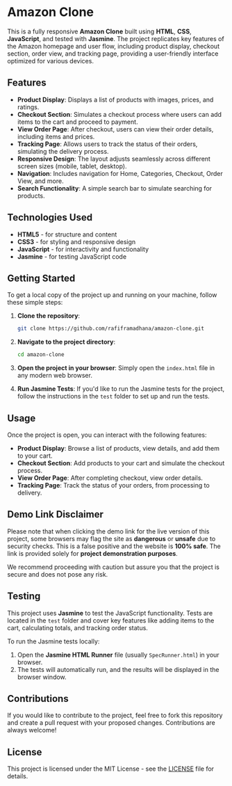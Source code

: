 # Amazon Clone

This is a fully responsive **Amazon Clone** built using **HTML**, **CSS**, **JavaScript**, and tested with **Jasmine**. The project replicates key features of the Amazon homepage and user flow, including product display, checkout section, order view, and tracking page, providing a user-friendly interface optimized for various devices.

## Features

- **Product Display**: Displays a list of products with images, prices, and ratings.
- **Checkout Section**: Simulates a checkout process where users can add items to the cart and proceed to payment.
- **View Order Page**: After checkout, users can view their order details, including items and prices.
- **Tracking Page**: Allows users to track the status of their orders, simulating the delivery process.
- **Responsive Design**: The layout adjusts seamlessly across different screen sizes (mobile, tablet, desktop).
- **Navigation**: Includes navigation for Home, Categories, Checkout, Order View, and more.
- **Search Functionality**: A simple search bar to simulate searching for products.

## Technologies Used

- **HTML5** - for structure and content
- **CSS3** - for styling and responsive design
- **JavaScript** - for interactivity and functionality
- **Jasmine** - for testing JavaScript code

## Getting Started

To get a local copy of the project up and running on your machine, follow these simple steps:

1. **Clone the repository**:
   ```bash
   git clone https://github.com/rafiframadhana/amazon-clone.git
   ```

2. **Navigate to the project directory**:
   ```bash
   cd amazon-clone
   ```

3. **Open the project in your browser**:
   Simply open the `index.html` file in any modern web browser.

4. **Run Jasmine Tests**:
   If you'd like to run the Jasmine tests for the project, follow the instructions in the `test` folder to set up and run the tests.

## Usage

Once the project is open, you can interact with the following features:

- **Product Display**: Browse a list of products, view details, and add them to your cart.
- **Checkout Section**: Add products to your cart and simulate the checkout process.
- **View Order Page**: After completing checkout, view order details.
- **Tracking Page**: Track the status of your orders, from processing to delivery.

## Demo Link Disclaimer

Please note that when clicking the demo link for the live version of this project, some browsers may flag the site as **dangerous** or **unsafe** due to security checks. This is a false positive and the website is **100% safe**. The link is provided solely for **project demonstration purposes**. 

We recommend proceeding with caution but assure you that the project is secure and does not pose any risk.

## Testing

This project uses **Jasmine** to test the JavaScript functionality. Tests are located in the `test` folder and cover key features like adding items to the cart, calculating totals, and tracking order status.

To run the Jasmine tests locally:

1. Open the **Jasmine HTML Runner** file (usually `SpecRunner.html`) in your browser.
2. The tests will automatically run, and the results will be displayed in the browser window.

## Contributions

If you would like to contribute to the project, feel free to fork this repository and create a pull request with your proposed changes. Contributions are always welcome!

## License

This project is licensed under the MIT License - see the [LICENSE](LICENSE) file for details.
